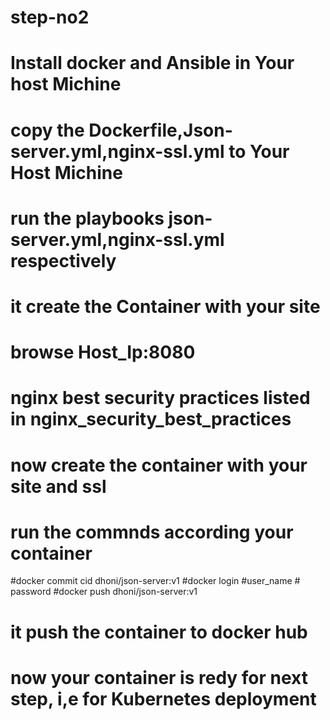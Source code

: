 # step-no2
# Install docker and Ansible in Your host Michine
# copy the Dockerfile,Json-server.yml,nginx-ssl.yml to Your Host Michine
# run the playbooks json-server.yml,nginx-ssl.yml respectively
# it create the Container with your site
# browse Host_Ip:8080
# nginx best security practices listed in  nginx_security_best_practices
# now create the container with your site and ssl
# run the commnds according your container
   
  #docker commit cid dhoni/json-server:v1
  #docker login
    #user_name
    # password
  #docker push dhoni/json-server:v1
# it push the container to docker hub
# now your container is redy for next step, i,e for Kubernetes deployment

